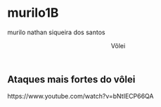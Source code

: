 # murilo1B
murilo nathan siqueira dos santos

<header> Vôlei </header>
<section class="chamada">
<div class="chamada-texto">
<h1> Ataques mais fortes do vôlei </h1>
<p> https://www.youtube.com/watch?v=bNtIECP66QA</p>
</div>
<div>
<!-- apague esse comentario e insira um video de sua preferencia –>
</div>
</section>